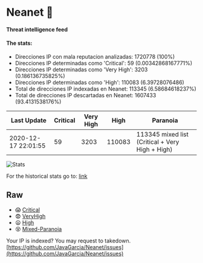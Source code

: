 # Neanet :hocho:
#### Threat intelligence feed
#### The stats:

- Direcciones IP con mala reputacion analizadas: 1720778 (100%)
- Direcciones IP determinadas como 'Critical':  59 (0.00342868167771%)
- Direcciones IP determinadas como 'Very High':  3203 (0.186136735825%)
- Direcciones IP determinadas como 'High':  110083 (6.39728076486)
- Total de direcciones IP indexadas en Neanet:  113345 (6.58684618237%)
- Total de direcciones IP descartadas en Neanet:  1607433 (93.4131538176%)

| Last Update | Critical | Very High | High | Paranoia |
| --- | --- | --- | --- | --- |
| 2020-12-17 22:01:55 | 59 | 3203 | 110083 | 113345 mixed list (Critical + Very High + High)|

![Stats](https://docs.google.com/spreadsheets/d/e/2PACX-1vSnaNMIXVabIpDJjufMlzH7poXnshF3mgd8Is1g9ytUEzVsP5my4Trn8f-xkoLLQ38xpL3HtmUexLo6/pubchart?oid=501124687&format=image)

For the historical stats go to: [link](/stats.csv)
## Raw
- :scream: [Critical](https://raw.githubusercontent.com/JavaGarcia/Neanet/master/blacklists/neanet_critical.txt)
- :fearful: [VeryHigh](https://raw.githubusercontent.com/JavaGarcia/Neanet/master/blacklists/neanet_veryHigh.txtt)
- :frowning: [High](https://raw.githubusercontent.com/JavaGarcia/Neanet/master/blacklists/neanet_high.txt)
- :dizzy_face: [Mixed-Paranoia](https://raw.githubusercontent.com/JavaGarcia/Neanet/master/blacklists/neanet_all.txt)


Your IP is indexed? You may request to takedown. [https://github.com/JavaGarcia/Neanet/issues](https://github.com/JavaGarcia/Neanet/issues)
































































































































































































































































































































































































































































































































































































































































































































































































































































































































































































































































































































































































































































































































































































































































































































































































































































































































































































































































































































































































































































































































































































































































































































































































































































































































































































































































































































































































































































































































































